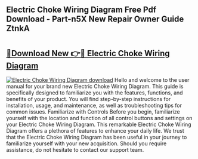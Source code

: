 ## Electric Choke Wiring Diagram Free Pdf Download - Part-n5X New Repair Owner Guide ZtnkA

# <h2><a href="http://dft1bcr.blite.top/?on=Electric+Choke+Wiring+Diagram">🔗Download New 👉🔴 Electric Choke Wiring Diagram</a></h2>

[![Electric Choke Wiring Diagram download](https://i.imgur.com/lujVjoI.png)](http://dft1bcr.blite.top/?on=Electric+Choke+Wiring+Diagram)
Hello and welcome to the user manual for your brand new Electric Choke Wiring Diagram. This guide is specifically designed to familiarize you with the features, functions, and benefits of your product. You will find step-by-step instructions for installation, usage, and maintenance, as well as troubleshooting tips for common issues. Familiarize with Controls Before you begin, familiarize yourself with the location and function of all control buttons and settings on your Electric Choke Wiring Diagram. This remarkable Electric Choke Wiring Diagram offers a plethora of features to enhance your daily life. We trust that the Electric Choke Wiring Diagram has been useful in your journey to familiarize yourself with your new acquisition. Should you require assistance, do not hesitate to contact our support team.
